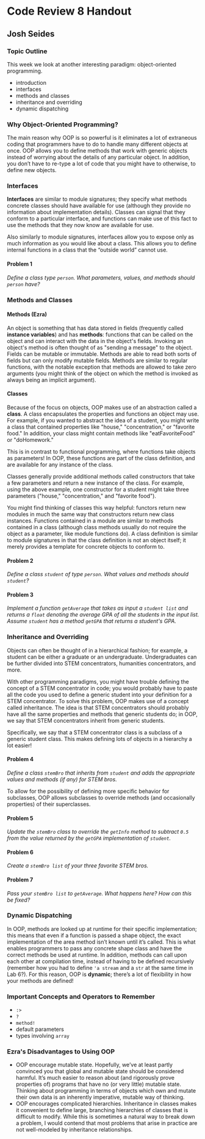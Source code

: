 # Code Review 8 Handout
## Josh Seides

### Topic Outline
This week we look at another interesting paradigm: object-oriented programming.

* introduction
* interfaces
* methods and classes
* inheritance and overriding
* dynamic dispatching

### Why Object-Oriented Programming?

The main reason why OOP is so powerful is it eliminates a lot of extraneous coding that programmers have to do to handle many different objects at once. OOP allows you to define methods that work with generic objects instead of worrying about the details of any particular object. In addition, you don’t have to re-type a lot of code that you might have to otherwise, to define new objects.

### Interfaces

**Interfaces** are similar to module signatures; they specify what methods concrete classes should have available for use (although they provide no information about implementation details). Classes can signal that they conform to a particular interface, and functions can make use of this fact to use the methods that they now know are available for use.

Also similarly to module signatures, interfaces allow you to expose only as much information as you would like about a class. This allows you to define internal functions in a class that the “outside world” cannot use.

#### Problem 1
*Define a class type `person`. What parameters, values, and methods should `person` have?*

### Methods and Classes

#### Methods (Ezra)

An object is something that has data stored in fields (frequently called **instance variables**) and has **methods**: functions that can be called on the object and can interact with the data in the object's fields. Invoking an object's method is often thought of as "sending a message" to the object. Fields can be mutable or immutable. Methods are able to read both sorts of fields but can only modify mutable fields. Methods are similar to regular functions, with the notable exception that methods are allowed to take zero arguments (you might think of the object on which the method is invoked as always being an implicit argument).

#### Classes

Because of the focus on objects, OOP makes use of an abstraction called a **class**. A class encapsulates the properties and functions an object may use. For example, if you wanted to abstract the idea of a student, you might write a class that contained properties like "house," "concentration," or "favorite food." In addition, your class might contain methods like "eatFavoriteFood" or "doHomework."

This is in contrast to functional programming, where functions take objects as parameters! In OOP, these functions are part of the class definition, and are available for any instance of the class.

Classes generally provide additional methods called constructors that take a few parameters and return a new instance of the class. For example, using the above example, one constructor for a student might take three parameters ("house," "concentration," and "favorite food").

You might find thinking of classes this way helpful: functors return new modules in much the same way that constructors return new class instances. Functions contained in a module are similar to methods contained in a class (although class methods usually do not require the object as a parameter, like module functions do). A class definition is similar to module signatures in that the class definition is not an object itself; it merely provides a template for concrete objects to conform to.

#### Problem 2
*Define a class `student` of type `person`. What values and methods should `student`?*

#### Problem 3
*Implement a function `getAverage` that takes as input a `student list` and returns a `float` denoting the average GPA of all the students in the input list. Assume `student` has a method `getGPA` that returns a student's GPA.*

### Inheritance and Overriding

Objects can often be thought of in a hierarchical fashion; for example, a student can be either a graduate or an undergraduate. Undergraduates can be further divided into STEM concentrators, humanities concentrators, and more.

With other programming paradigms, you might have trouble defining the concept of a STEM concentrator in code; you would probably have to paste all the code you used to define a generic student into your definition for a STEM concentrator. To solve this problem, OOP makes use of a concept called inheritance. The idea is that STEM concentrators should probably have all the same properties and methods that generic students do; in OOP, we say that STEM concentrators inherit from generic students.

Specifically, we say that a STEM concentrator class is a subclass of a generic student class. This makes defining lots of objects in a hierarchy a lot easier!

#### Problem 4
*Define a class `stemBro` that inherits from `student` and adds the appropriate values and methods (if any) for STEM bros.*

To allow for the possibility of defining more specific behavior for subclasses, OOP allows subclasses to override methods (and occasionally properties) of their superclasses.

#### Problem 5
*Update the `stemBro` class to override the `getInfo` method to subtract `0.5` from the value returned by the `getGPA` implementation of `student`.*

#### Problem 6
*Create a `stemBro list` of your three favorite STEM bros.*

#### Problem 7
*Pass your `stemBro list` to `getAverage`. What happens here? How can this be fixed?*

### Dynamic Dispatching

In OOP, methods are looked up at runtime for their specific implementation; this means that even if a function is passed a shape object, the exact implementation of the area method isn’t known until it’s called. This is what enables programmers to pass any concrete shape class and have the correct methods be used at runtime. In addition, methods can call upon each other at compilation time, instead of having to be defined recursively (remember how you had to define `'a stream` and a `str` at the same time in Lab 6?). For this reason, OOP is **dynamic**; there’s a lot of flexibility in how your methods are defined!

### Important Concepts and Operators to Remember

* `:>`
* `?`
* `method!`
* default parameters
* types involving `array`

### Ezra's Disadvantages to Using OOP

* OOP encourage mutable state. Hopefully, we’ve at least partly convinced you that global and mutable state should be considered harmful. It’s much easier to reason about (and rigorously prove properties of) programs that have no (or very little) mutable state. Thinking about programming in terms of objects which own and mutate their own data is an inherently imperative, mutable way of thinking.
* OOP encourages complicated hierarchies. Inheritance in classes makes it convenient to define large, branching hierarchies of classes that is difficult to modify. While this is sometimes a natural way to break down a problem, I would contend that most problems that arise in practice are not well-modeled by inheritance relationships.
